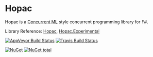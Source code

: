 # Hopac

Hopac is a [Concurrent ML](http://cml.cs.uchicago.edu/) style concurrent
programming library for F#.

Library Reference: [Hopac](http://hopac.github.io/Hopac/Hopac.html), [Hopac.Experimental](http://hopac.github.io/Hopac/Hopac.Experimental.html)

[![AppVeyor Build Status](https://ci.appveyor.com/api/projects/status/3l7omyrsbm1yioet)](https://ci.appveyor.com/project/vasily-kirichenko/hopac)
[![Travis Build Status](https://travis-ci.org/Hopac/Hopac.svg?branch=master)](https://travis-ci.org/Hopac/Hopac)

[![NuGet](https://img.shields.io/nuget/v/Hopac.svg)](https://www.nuget.org/packages/Hopac/)
[![NuGet total](https://img.shields.io/nuget/dt/Hopac.svg)](https://www.nuget.org/packages/Hopac/)
